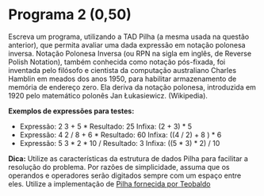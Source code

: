 # Programa 2 (0,50)

Escreva um programa, utilizando a TAD Pilha (a mesma usada na questão anterior), que permita avaliar uma
dada expressão em notação polonesa inversa. Notação Polonesa Inversa (ou RPN na sigla em inglês, de
Reverse Polish Notation), também conhecida como notação pós-fixada, foi inventada pelo filósofo e cientista
da computação australiano Charles Hamblin em meados dos anos 1950, para habilitar armazenamento de
memória de endereço zero. Ela deriva da notação polonesa, introduzida em 1920 pelo matemático polonês Jan
Łukasiewicz. (Wikipedia).

**Exemplos de expressões para testes:**

* Expressão: 2 3 + 5 * Resultado: 25 Infixa: (2 + 3) * 5
* Expressão: 4 2 / 8 + 6 * Resultado: 60 Infixa: ((4 / 2) + 8 ) * 6
* Expressão: 5 3 * 2 * 10 / Resultado: 3 Infixa: ((5 * 3) * 2) / 10

**Dica:** Utilize as características da estrutura de dados Pilha para facilitar a resolução do problema.
Por razões de simplicidade, assuma que os operandos e operadores serão digitados sempre com um espaço
entre eles. Utilize a implementação de [Pilha fornecida por Teobaldo](https://github.com/imdcode/teobaldo_tad.)
